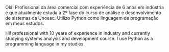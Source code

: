 
Olá! 
Profissional da área comercial com experiência de 6 anos em indústria e que atualmente estuda a 2º fase do curso de análise e desenvolvimento de sistemas da Unoesc. 
Utilizo Python como linguagem de programação em meus estudos. 


 
Hi! 
 professional with 10 years of experience in industry and currently studying systems analysis and development course. 
I use Python as a programming language in my studies. 
